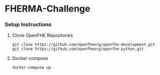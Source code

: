 # FHERMA-Challenge

### Setup Instructions

1. Clone OpenFHE Repositories
    ```
    git clone https://github.com/openfheorg/openfhe-development.git
    git clone https://github.com/openfheorg/openfhe-python.git
    ```
2. Docker compose
    ```
    docker-compose up
    ```